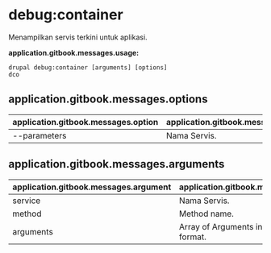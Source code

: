 # debug:container
Menampilkan servis terkini untuk aplikasi.

**application.gitbook.messages.usage:**
```
drupal debug:container [arguments] [options]
dco
```

## application.gitbook.messages.options
application.gitbook.messages.option | application.gitbook.messages.details
-------|-------------
--parameters | Nama Servis.

## application.gitbook.messages.arguments
application.gitbook.messages.argument | application.gitbook.messages.details
---------|-------------
service | Nama Servis.
method | Method name.
arguments | Array of Arguments in CSV or JSON format.
